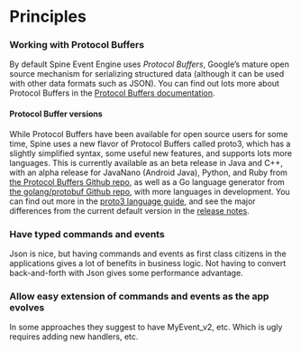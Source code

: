 # Principles



### Working with Protocol Buffers

By default Spine Event Engine uses *Protocol Buffers*, Google’s
mature open source mechanism for serializing structured data (although it
can be used with other data formats such as JSON). You
can find out lots more about Protocol Buffers in the [Protocol Buffers
documentation](https://developers.google.com/protocol-buffers/docs/overview).

#### Protocol Buffer versions

While Protocol Buffers have been available for open source users for some
time, Spine uses a new flavor of Protocol Buffers called proto3,
which has a slightly simplified syntax, some useful new features, and supports
lots more languages. This is currently available as an beta release in
Java and C++, with an alpha release for JavaNano (Android Java), Python, and
Ruby from [the Protocol Buffers Github
repo](https://github.com/google/protobuf/releases), as well as a Go language
generator from [the golang/protobuf Github repo](https://github.com/golang/protobuf), with more languages in development. You can find out more in the [proto3 language guide](https://developers.google.com/protocol-buffers/docs/proto3), and see
the major differences from the current default version in the [release notes](https://github.com/google/protobuf/releases). 


### Have typed commands and events
  Json is nice, but having commands and events as first class citizens in the applications gives a lot of benefits in business logic. Not having to convert back-and-forth with Json gives some performance advantage.


### Allow easy extension of commands and events as the app evolves

In some approaches they suggest to have MyEvent_v2, etc. Which is ugly requires adding new handlers, etc.